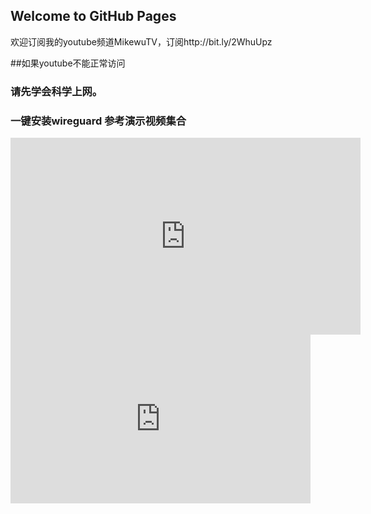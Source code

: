 ## Welcome to GitHub Pages
欢迎订阅我的youtube频道MikewuTV，订阅http://bit.ly/2WhuUpz



##如果youtube不能正常访问
### 请先学会科学上网。

### 一键安装wireguard 参考演示视频集合

<iframe width="560" height="315" src="https://www.youtube.com/embed/NuP_iOCEocg" frameborder="0" allow="accelerometer; autoplay; encrypted-media; gyroscope; picture-in-picture" allowfullscreen></iframe>


<iframe width="480" height="270" src="https://www.youtube.com/embed/NuP_iOCEocg" frameborder="0" allow="accelerometer; autoplay; encrypted-media; gyroscope; picture-in-picture" allowfullscreen></ifr
<iframe allowfullscreen="" frameborder="0" height="270" src="https://www.youtube.com/embed/NuP_iOCEocg" width="480"></iframe>

